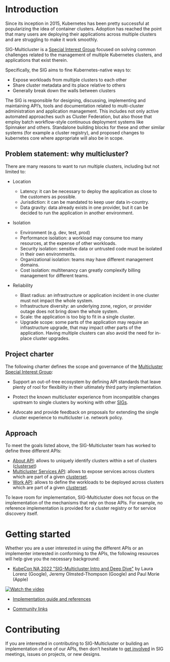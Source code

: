 # Introduction

Since its inception in 2015, Kubernetes has been pretty successful at popularizing the idea of container clusters.  Adoption has reached the point that many users are deploying their applications across multiple clusters and are struggling to make it work smoothly. 

SIG-Multicluster is a [Special Interest Group][sig-multicluster-github] focused on solving common challenges related to the management of multiple Kubernetes clusters, and applications that exist therein. 

Specifically, the SIG aims to fine Kubernetes-native ways to:
* Expose workloads from multiple clusters to each other
* Share cluster metadata and its place relative to others
* Generally break down the walls between clusters

The SIG is responsible for designing, discussing, implementing and maintaining API’s, tools and documentation related to multi-cluster administration and application management. This includes not only active automated approaches such as Cluster Federation, but also those that employ batch workflow-style continuous deployment systems like Spinnaker and others. Standalone building blocks for these and other similar systems (for example a cluster registry), and proposed changes to kubernetes core where appropriate will also be in scope.

## Problem statement: why multicluster?

There are many reasons to want to run multiple clusters, including but not limited to:

* Location
    * Latency: it can be necessary to deploy the application as close to the customers as possible.
    * Jurisdiction: it can be mandated to keep user data in-country.
    * Data gravity: data already exists in one provider, but it can be decided to run the application in another environment.

* Isolation
    * Environment (e.g. dev, test, prod)
    * Performance isolation: a workload may consume too many resources, at the expense of other workloads. 
    * Security isolation: sensitive data or untrusted code must be isolated in their own environments.
    * Organizational isolation: teams may have different management domains.
    * Cost isolation: multitenancy can greatly complexify billing management for different teams.

* Reliability
    * Blast radius: an infrastructure or application incident in one cluster must not impact the whole system.
    * Infrastructure diversity: an underlying zone, region, or provider outage does not bring down the whole system.
    * Scale: the application is too big to fit in a single cluster.
    * Upgrade scope: some parts of the application may require an infrastructure upgrade, that may impact other parts of the application. Having multiple clusters can also avoid the need for in-place cluster upgrades.

## Project charter
The following charter defines the scope and governance of the [Multicluster Special Interest Group][sig-multicluster-github]:

* Support an out-of-tree ecosystem by defining API standards that leave plenty of rool for flexibility in their ultimately third party implementation.

* Protect the known multicluster experience from incompatible changes upstream to single clusters by working with other [SIGs][sigs-github].

* Advocate and provide feedback on proposals for extending the single cluster experience to multicluster i.e. network policy.

[sig-multicluster-github]:  https://github.com/kubernetes/community/tree/master/sig-multicluster
[sigs-github]: https://github.com/kubernetes-sigs



## Approach

To meet the goals listed above, the SIG-Multicluster team has worked to define three different APIs:

* [About API][about-api-reference]: allows to uniquely identify clusters within a set of clusters ([clusterset][clusterset-definition])
* [Multicluster Services API][mc-api-reference]: allows to expose services across clusters which are part of a given [clusterset][clusterset-definition].
* [Work API][work-api-reference]: allows to define the workloads to be deployed across clusters which are part of a given [clusterset][clusterset-definition].

[about-api-reference]: ./api-types/about-api.md
[mc-api-reference]: ./api-types/cluster-set.md
[work-api-reference]: ./api-types/work-api.md
[clusterset-definition]: ./api-types/cluster-set.md

To leave room for implementation, SIG-Multicluster does not focus on the implementation of the mechanisms that rely on those APIs. For example, no reference implementation is provided for a cluster registry or for service discovery itself.

# Getting started
Whether you are a user interested in using the different APIs or an implementer interested in conforming to the APIs, the following resources will help give you the necessary background:

* [KubeCon NA 2022 "SIG-Multicluster Intro and Deep Dive"][kubecon-na-2022-video] by Laura Lorenz (Google), Jeremy Olmsted-Thompson (Google) and Paul Morie (Apple) 

[![Watch the video](https://img.youtube.com/vi/VZnF3YO1cm8/hqdefault.jpg)](https://www.youtube.com/watch?v=VZnF3YO1cm8)

* [Implementation guide and references][implementation-index]

[kubecon-na-2022-video]: https://www.youtube.com/watch?v=VZnF3YO1cm8
[implementation-index]: ./guides/index.md

* [Community links][get-involved]

# Contributing
If you are interested in contributing to SIG-Multicluster or building an implementation of one of our APIs, then don’t hesitate to [get involved][get-involved] in SIG meetings, issues on projects, or new designs.

[get-involved]: ./contributing/index.md